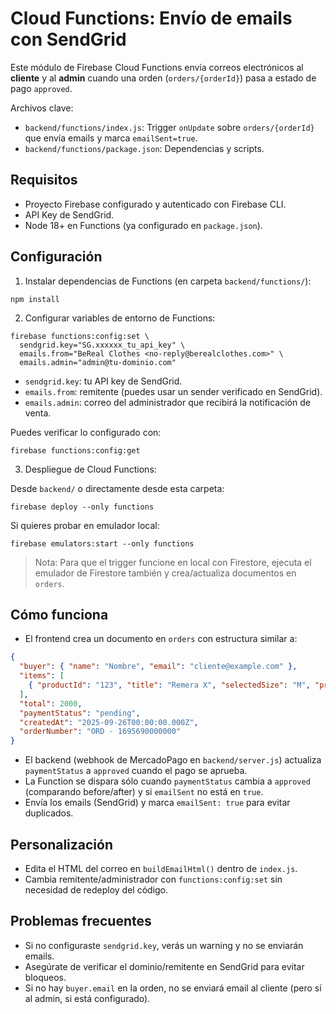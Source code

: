 # Cloud Functions: Envío de emails con SendGrid

Este módulo de Firebase Cloud Functions envía correos electrónicos al **cliente** y al **admin** cuando una orden (`orders/{orderId}`) pasa a estado de pago `approved`.

Archivos clave:
- `backend/functions/index.js`: Trigger `onUpdate` sobre `orders/{orderId}` que envía emails y marca `emailSent=true`.
- `backend/functions/package.json`: Dependencias y scripts.

## Requisitos
- Proyecto Firebase configurado y autenticado con Firebase CLI.
- API Key de SendGrid.
- Node 18+ en Functions (ya configurado en `package.json`).

## Configuración
1) Instalar dependencias de Functions (en carpeta `backend/functions/`):

```
npm install
```

2) Configurar variables de entorno de Functions:

```
firebase functions:config:set \
  sendgrid.key="SG.xxxxxx_tu_api_key" \
  emails.from="BeReal Clothes <no-reply@berealclothes.com>" \
  emails.admin="admin@tu-dominio.com"
```

- `sendgrid.key`: tu API key de SendGrid.
- `emails.from`: remitente (puedes usar un sender verificado en SendGrid).
- `emails.admin`: correo del administrador que recibirá la notificación de venta.

Puedes verificar lo configurado con:

```
firebase functions:config:get
```

3) Despliegue de Cloud Functions:

Desde `backend/` o directamente desde esta carpeta:

```
firebase deploy --only functions
```

Si quieres probar en emulador local:

```
firebase emulators:start --only functions
```

> Nota: Para que el trigger funcione en local con Firestore, ejecuta el emulador de Firestore también y crea/actualiza documentos en `orders`.

## Cómo funciona
- El frontend crea un documento en `orders` con estructura similar a:

```json
{
  "buyer": { "name": "Nombre", "email": "cliente@example.com" },
  "items": [
    { "productId": "123", "title": "Remera X", "selectedSize": "M", "price": 1000, "quantity": 2 }
  ],
  "total": 2000,
  "paymentStatus": "pending",
  "createdAt": "2025-09-26T00:00:00.000Z",
  "orderNumber": "ORD - 1695690000000"
}
```

- El backend (webhook de MercadoPago en `backend/server.js`) actualiza `paymentStatus` a `approved` cuando el pago se aprueba.
- La Function se dispara sólo cuando `paymentStatus` cambia a `approved` (comparando before/after) y si `emailSent` no está en `true`.
- Envía los emails (SendGrid) y marca `emailSent: true` para evitar duplicados.

## Personalización
- Edita el HTML del correo en `buildEmailHtml()` dentro de `index.js`.
- Cambia remitente/administrador con `functions:config:set` sin necesidad de redeploy del código.

## Problemas frecuentes
- Si no configuraste `sendgrid.key`, verás un warning y no se enviarán emails.
- Asegúrate de verificar el dominio/remitente en SendGrid para evitar bloqueos.
- Si no hay `buyer.email` en la orden, no se enviará email al cliente (pero sí al admin, si está configurado).
